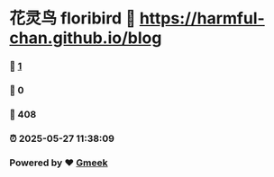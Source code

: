 # 花灵鸟 floribird :link: https://harmful-chan.github.io/blog 
### :page_facing_up: [1](https://harmful-chan.github.io/blog/tag.html) 
### :speech_balloon: 0 
### :hibiscus: 408 
### :alarm_clock: 2025-05-27 11:38:09 
### Powered by :heart: [Gmeek](https://github.com/Meekdai/Gmeek)
